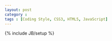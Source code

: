 ```yaml
---
layout: post
category : 
tags : [Coding Style, CSS3, HTML5, JavaScript]
---
```

{% include JB/setup %}

